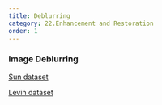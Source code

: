 ```yaml
---
title: Deblurring
category: 22.Enhancement and Restoration
order: 1
---
```


### Image Deblurring

[Sun dataset](http://cs.brown.edu/~lbsun/deblur2013/deblur2013iccp.html)

[Levin dataset](http://www.wisdom.weizmann.ac.il/~levina/papers/LevinEtalCVPR09Data.rar)